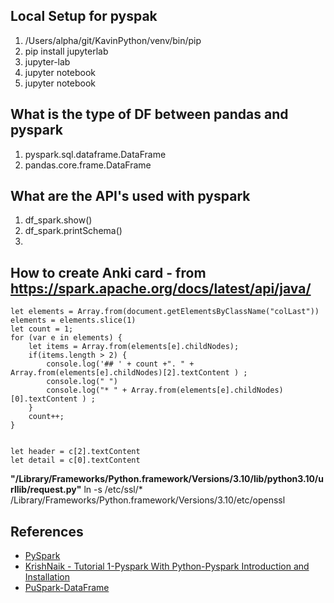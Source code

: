 ## Local Setup for pyspak
1. /Users/alpha/git/KavinPython/venv/bin/pip
2. pip install jupyterlab
3. jupyter-lab
4. jupyter notebook
5. jupyter notebook


## What is the type of DF between pandas and pyspark

1. pyspark.sql.dataframe.DataFrame
2. pandas.core.frame.DataFrame

## What are the API's used with pyspark
1. df_spark.show()
2. df_spark.printSchema()
2. 

## How to create Anki card - from https://spark.apache.org/docs/latest/api/java/

```javascrtpt
let elements = Array.from(document.getElementsByClassName("colLast"))
elements = elements.slice(1)
let count = 1;
for (var e in elements) {	  
	let items = Array.from(elements[e].childNodes);
	if(items.length > 2) {
		console.log('## ' + count +". " + Array.from(elements[e].childNodes)[2].textContent ) ;
		console.log(" ")
		console.log("* " + Array.from(elements[e].childNodes)[0].textContent ) ;
	}
	count++;
}


let header = c[2].textContent
let detail = c[0].textContent 
```

**"/Library/Frameworks/Python.framework/Versions/3.10/lib/python3.10/urllib/request.py"**
ln -s /etc/ssl/* /Library/Frameworks/Python.framework/Versions/3.10/etc/openssl

## References

* [PySpark](https://github.com/krishnaik06/Pyspark-With-Python/blob/main/Tutorial%204-%20Pyspark%20Dataframes-%20Filter%20operation.ipynb)
* [KrishNaik - Tutorial 1-Pyspark With Python-Pyspark Introduction and Installation](https://www.youtube.com/watch?v=WyZmM6K7ubc&list=PLZoTAELRMXVNjiiawhzZ0afHcPvC8jpcg)
* [PuSpark-DataFrame](https://stackoverflow.com/questions/tagged/pyspark?tab=Votes)